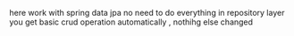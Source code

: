 here work with spring data jpa no need to do everything in repository layer you get basic crud operation automatically , nothihg else changed
